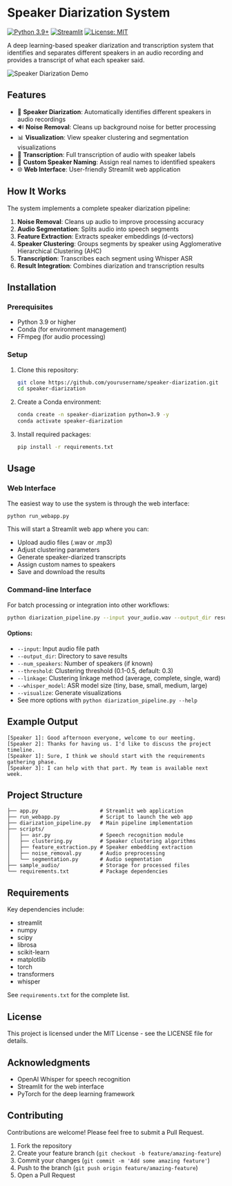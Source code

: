 # Speaker Diarization System

[![Python 3.9+](https://img.shields.io/badge/python-3.9+-blue.svg)](https://www.python.org/downloads/)
[![Streamlit](https://img.shields.io/badge/Streamlit-1.27.0-FF4B4B.svg)](https://streamlit.io)
[![License: MIT](https://img.shields.io/badge/License-MIT-yellow.svg)](https://opensource.org/licenses/MIT)

A deep learning-based speaker diarization and transcription system that identifies and separates different speakers in an audio recording and provides a transcript of what each speaker said.

![Speaker Diarization Demo](https://i.imgur.com/example-image.png)

## Features

- 🎤 **Speaker Diarization**: Automatically identifies different speakers in audio recordings
- 🔊 **Noise Removal**: Cleans up background noise for better processing
- 📊 **Visualization**: View speaker clustering and segmentation visualizations
- 📝 **Transcription**: Full transcription of audio with speaker labels
- 👤 **Custom Speaker Naming**: Assign real names to identified speakers
- 🌐 **Web Interface**: User-friendly Streamlit web application

## How It Works

The system implements a complete speaker diarization pipeline:

1. **Noise Removal**: Cleans up audio to improve processing accuracy
2. **Audio Segmentation**: Splits audio into speech segments
3. **Feature Extraction**: Extracts speaker embeddings (d-vectors)
4. **Speaker Clustering**: Groups segments by speaker using Agglomerative Hierarchical Clustering (AHC)
5. **Transcription**: Transcribes each segment using Whisper ASR
6. **Result Integration**: Combines diarization and transcription results

## Installation

### Prerequisites

- Python 3.9 or higher
- Conda (for environment management)
- FFmpeg (for audio processing)

### Setup

1. Clone this repository:
   ```bash
   git clone https://github.com/yourusername/speaker-diarization.git
   cd speaker-diarization
   ```

2. Create a Conda environment:
   ```bash
   conda create -n speaker-diarization python=3.9 -y
   conda activate speaker-diarization
   ```

3. Install required packages:
   ```bash
   pip install -r requirements.txt
   ```

## Usage

### Web Interface

The easiest way to use the system is through the web interface:

```bash
python run_webapp.py
```

This will start a Streamlit web app where you can:
- Upload audio files (.wav or .mp3)
- Adjust clustering parameters
- Generate speaker-diarized transcripts
- Assign custom names to speakers
- Save and download the results

### Command-line Interface

For batch processing or integration into other workflows:

```bash
python diarization_pipeline.py --input your_audio.wav --output_dir results --whisper_model medium
```

#### Options:
- `--input`: Input audio file path
- `--output_dir`: Directory to save results
- `--num_speakers`: Number of speakers (if known)
- `--threshold`: Clustering threshold (0.1-0.5, default: 0.3)
- `--linkage`: Clustering linkage method (average, complete, single, ward)
- `--whisper_model`: ASR model size (tiny, base, small, medium, large)
- `--visualize`: Generate visualizations
- See more options with `python diarization_pipeline.py --help`

## Example Output

```
[Speaker 1]: Good afternoon everyone, welcome to our meeting.
[Speaker 2]: Thanks for having us. I'd like to discuss the project timeline.
[Speaker 1]: Sure, I think we should start with the requirements gathering phase.
[Speaker 3]: I can help with that part. My team is available next week.
```

## Project Structure

```
├── app.py                    # Streamlit web application
├── run_webapp.py             # Script to launch the web app
├── diarization_pipeline.py   # Main pipeline implementation
├── scripts/
│   ├── asr.py                # Speech recognition module
│   ├── clustering.py         # Speaker clustering algorithms
│   ├── feature_extraction.py # Speaker embedding extraction
│   ├── noise_removal.py      # Audio preprocessing
│   └── segmentation.py       # Audio segmentation
├── sample_audio/             # Storage for processed files
└── requirements.txt          # Package dependencies
```

## Requirements

Key dependencies include:
- streamlit
- numpy
- scipy
- librosa
- scikit-learn
- matplotlib
- torch
- transformers
- whisper

See `requirements.txt` for the complete list.

## License

This project is licensed under the MIT License - see the LICENSE file for details.

## Acknowledgments

- OpenAI Whisper for speech recognition
- Streamlit for the web interface
- PyTorch for the deep learning framework

## Contributing

Contributions are welcome! Please feel free to submit a Pull Request.

1. Fork the repository
2. Create your feature branch (`git checkout -b feature/amazing-feature`)
3. Commit your changes (`git commit -m 'Add some amazing feature'`)
4. Push to the branch (`git push origin feature/amazing-feature`)
5. Open a Pull Request